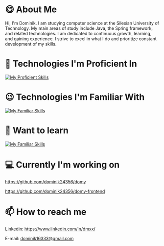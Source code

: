 # :yum: About Me
Hi, I'm Dominik. I am studying computer science at the Silesian University of Technology. My main areas of study include Java, the Spring framework, and related technologies. I am dedicated to continuous growth, learning, and gaining experience. I strive to excel in what I do and prioritize constant development of my skills.


# :muscle: Technologies I'm Proficient In
[![My Proficient Skills](https://skillicons.dev/icons?icons=java,spring,hibernate,mysql,git,postman,github)](https://skillicons.dev)

# :wink: Technologies I'm Familiar With
[![My Familiar Skills](https://skillicons.dev/icons?icons=angular,html,css,typescript)](https://skillicons.dev)

# 🧠 Want to learn 
[![My Familiar Skills](https://skillicons.dev/icons?icons=azure,aws,docker,linux)](https://skillicons.dev)

# 💻 Currently I'm working on

https://github.com/dominik24356/domy

https://github.com/dominik24356/domy-frontend

# :mailbox: How to reach me

Linkedin: https://www.linkedin.com/in/dmxx/

E-mail: dominik16333@gmail.com
